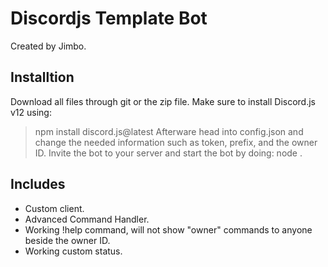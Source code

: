 # Discordjs Template Bot
Created by Jimbo.
## Installtion
Download all files through git or the zip file. Make sure to install Discord.js v12 using:
> npm install discord.js@latest
Afterware head into config.json and change the needed information such as token, prefix, and the owner ID.
Invite the bot to your server and start the bot by doing:
> node .
## Includes
- Custom client.
- Advanced Command Handler.
- Working !help command, will not show "owner" commands to anyone beside the owner ID.
- Working custom status.


